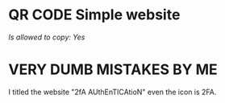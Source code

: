 # QR CODE Simple website                    
_Is allowed to copy:_ _Yes_

# VERY DUMB MISTAKES BY ME
I titled the website "2fA AUthEnTICAtioN" even the icon is 2FA.
